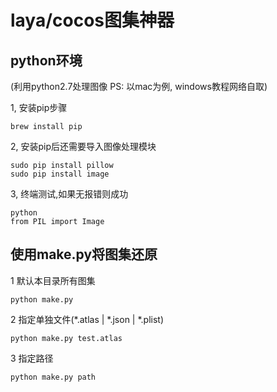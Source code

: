 # laya/cocos图集神器

## python环境
(利用python2.7处理图像 PS: 以mac为例, windows教程网络自取)

1, 安装pip步骤

```vim
brew install pip
```

2, 安装pip后还需要导入图像处理模块

```vim
sudo pip install pillow
sudo pip install image
```

3, 终端测试,如果无报错则成功

```vim
python
from PIL import Image
```

## 使用make.py将图集还原
1 默认本目录所有图集
```vim
python make.py
```

2 指定单独文件(*.atlas | *.json | *.plist)
```vim
python make.py test.atlas
```

3 指定路径
```vim
python make.py path
```
